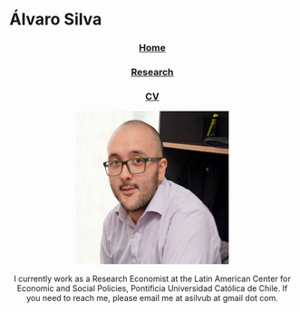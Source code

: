 <html>
<h1> Álvaro Silva </h1>
  <body>
    <div class="wrapper">
      <header>
        <h3><p class="view"><a href="https://asilvub.github.io/">Home</a></p></h3>
        <h3><p class="view"><a href="https://asilvub.github.io/pages/research.html">Research</a></p></h3>
	<h3><p class="view"><a href="https://asilvub.github.io/ASU_CV_Eng_type3.pdf">CV</a></p></h3>
	<p class="view"><img src="PN3A2M4O.jpg" width=270 height=270></p>
	<p>I currently work as a Research Economist at the Latin American Center for Economic and Social Policies, Pontificia Universidad Católica de Chile. If you need to reach me, please email me at asilvub at gmail dot com. </p>
      </header>
      </div>
   </body>
</html>
